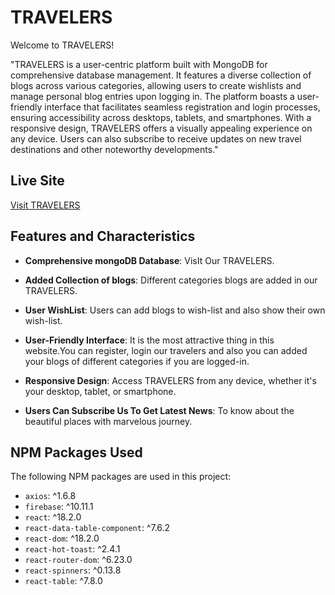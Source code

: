# TRAVELERS

Welcome to TRAVELERS!

"TRAVELERS is a user-centric platform built with MongoDB for comprehensive database management. It features a diverse collection of blogs across various categories, allowing users to create wishlists and manage personal blog entries upon logging in. The platform boasts a user-friendly interface that facilitates seamless registration and login processes, ensuring accessibility across desktops, tablets, and smartphones. With a responsive design, TRAVELERS offers a visually appealing experience on any device. Users can also subscribe to receive updates on new travel destinations and other noteworthy developments."

## Live Site

[Visit TRAVELERS](https://travel-blog-cf01e.web.app)

## Features and Characteristics

- **Comprehensive mongoDB Database**: VisIt Our TRAVELERS.
- **Added Collection of blogs**: Different categories blogs are added in our TRAVELERS.
- **User WishList**: Users can add blogs to wish-list and also show their own wish-list.
- **User-Friendly Interface**: It is the most attractive thing in this website.You can register, login our travelers and also you can added your blogs of different categories if you are logged-in.
- **Responsive Design**: Access TRAVELERS from any device, whether it's your desktop, tablet, or smartphone.

- **Users Can Subscribe Us To Get Latest News**: To know about the beautiful places with marvelous journey.


## NPM Packages Used
The following NPM packages are used in this project:

- `axios`: ^1.6.8
- `firebase`: ^10.11.1
- `react`: ^18.2.0
- `react-data-table-component`: ^7.6.2
- `react-dom`: ^18.2.0
- `react-hot-toast`: ^2.4.1
- `react-router-dom`: ^6.23.0
- `react-spinners`: ^0.13.8
- `react-table`: ^7.8.0
